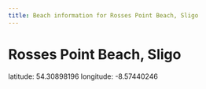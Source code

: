 ```yaml
---
title: Beach information for Rosses Point Beach, Sligo
---
```

# Rosses Point Beach, Sligo 

<div class="location-info">latitude: 54.30898196 longitude: -8.57440246</div>
<div id="met-eireann-warnings"></div>
<div></div>